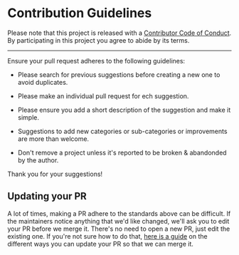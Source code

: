 # Contribution Guidelines

Please note that this project is released with a
[Contributor Code of Conduct](code-of-conduct.md). By participating in this
project you agree to abide by its terms.

---

Ensure your pull request adheres to the following guidelines:

 - Please search for previous suggestions before creating a new one to avoid duplicates.

 - Please make an individual pull request for ech suggestion.

 - Please ensure you add a short description of the suggestion and make it simple.

 - Suggestions to add new categories or sub-categories or improvements are more than welcome.

 - Don't remove a project unless it's reported to be broken & abandonded by the author.


Thank you for your suggestions!


## Updating your PR

A lot of times, making a PR adhere to the standards above can be difficult.
If the maintainers notice anything that we'd like changed, we'll ask you to
edit your PR before we merge it. There's no need to open a new PR, just edit
the existing one. If you're not sure how to do that,
[here is a guide](https://github.com/RichardLitt/knowledge/blob/master/github/amending-a-commit-guide.md)
on the different ways you can update your PR so that we can merge it.
